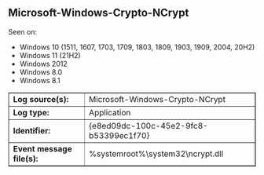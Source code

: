 ## Microsoft-Windows-Crypto-NCrypt

Seen on:
* Windows 10 (1511, 1607, 1703, 1709, 1803, 1809, 1903, 1909, 2004, 20H2)
* Windows 11 (21H2)
* Windows 2012
* Windows 8.0
* Windows 8.1

<table border="1" class="docutils">
  <tbody>
    <tr>
      <td><b>Log source(s):</b></td>
      <td>Microsoft-Windows-Crypto-NCrypt</td>
    </tr>
    <tr>
      <td><b>Log type:</b></td>
      <td>Application</td>
    </tr>
    <tr>
      <td><b>Identifier:</b></td>
      <td>{e8ed09dc-100c-45e2-9fc8-b53399ec1f70}</td>
    </tr>
    <tr>
      <td><b>Event message file(s):</b></td>
      <td>%systemroot%\system32\ncrypt.dll</td>
    </tr>
  </tbody>
</table>

&nbsp;

